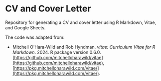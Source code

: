 # CV and Cover Letter


<!-- badges: start -->

<!-- badges: end -->

Repository for generating a CV and cover letter using R Markdown, Vitae, and Google Sheets.

The code was adapted from:

- Mitchell O'Hara-Wild and Rob Hyndman. *vitae: Curriculum Vitae for R Markdown*. 2024. R package version 0.6.0. [https://github.com/mitchelloharawild/vitae](https://github.com/mitchelloharawild/vitae), [https://pkg.mitchelloharawild.com/vitae/](https://pkg.mitchelloharawild.com/vitae/).